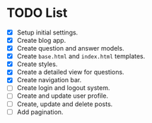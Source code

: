 # TODO List
- [x] Setup initial settings.
- [x] Create blog app.
- [x] Create question and answer models.
- [x] Create `base.html` and `index.html` templates.
- [x] Create styles.
- [X] Create a detailed view for questions.
- [x] Create navigation bar.
- [ ] Create login and logout system.
- [ ] Create and update user profile.
- [ ] Create, update and delete posts.
- [ ] Add pagination.